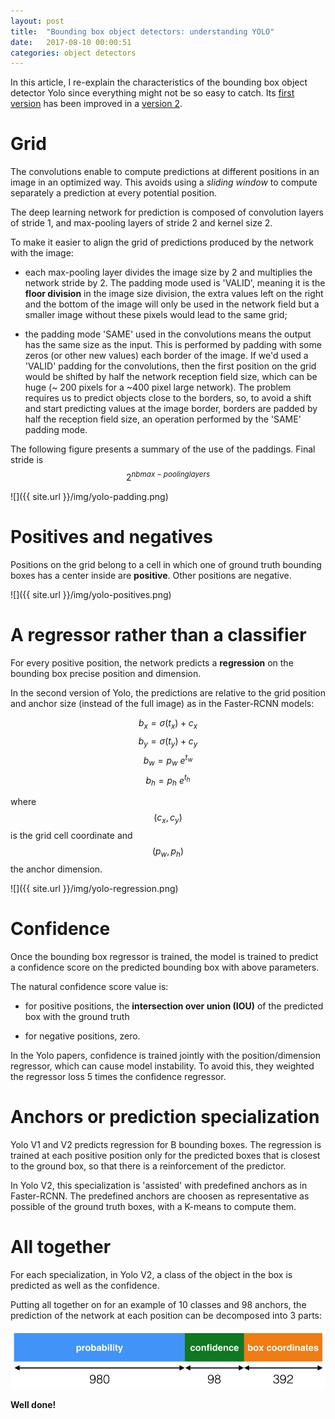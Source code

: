 ```yaml
---
layout: post
title:  "Bounding box object detectors: understanding YOLO"
date:   2017-08-10 00:00:51
categories: object detectors
---
```


In this article, I re-explain the characteristics of the bounding box object detector Yolo since everything might not be so easy to catch. Its [first version](https://pjreddie.com/media/files/papers/yolo.pdf) has been improved in a [version 2](https://arxiv.org/pdf/1612.08242.pdf).


# Grid

The convolutions enable to compute predictions at different positions in an image in an optimized way. This avoids using a *sliding window* to compute separately a prediction at every potential position.

The deep learning network for prediction is composed of convolution layers of stride 1, and max-pooling layers of stride 2 and kernel size 2.

To make it easier to align the grid of predictions produced by the network with the image:

- each  max-pooling layer divides the image size by 2 and multiplies the network stride by 2. The padding mode used is 'VALID', meaning it is the **floor division** in the image size division, the extra values left on the right and the bottom of the image will only be used in the network field but a smaller image without these pixels would lead to the same grid;

- the padding mode 'SAME' used in the convolutions means the output has the same size as the input. This is performed by padding with some zeros (or other new values) each border of the image. If we'd used a 'VALID' padding for the convolutions, then the first position on the grid would be shifted by half the network reception field size, which can be huge (~ 200 pixels for a ~400 pixel large network). The problem requires us to predict objects close to the borders, so, to avoid a shift and start predicting values at the image border, borders are padded by half the reception field size, an operation performed by the 'SAME' padding mode.

The following figure presents a summary of the use of the paddings. Final stride is $$ 2^{nb max-pooling layers} $$

![]({{ site.url }}/img/yolo-padding.png)


# Positives and negatives

Positions on the grid belong to a cell in which one of ground truth bounding boxes has a center inside are **positive**. Other positions are negative.

![]({{ site.url }}/img/yolo-positives.png)


# A regressor rather than a classifier

For every positive position, the network predicts a **regression** on the bounding box precise position and dimension.

In the second version of Yolo, the predictions are relative to the grid position and anchor size (instead of the full image) as in the Faster-RCNN models:

$$ b_x = \sigma(t_x) + c_x $$
$$ b_y = \sigma(t_y) + c_y $$
$$ b_w = p_w \ e^{t_w} $$
$$ b_h = p_h \ e^{t_h} $$

where $$ (c_x, c_y) $$ is the grid cell coordinate and $$ (p_w, p_h) $$ the anchor dimension.

![]({{ site.url }}/img/yolo-regression.png)


# Confidence

Once the bounding box regressor is trained, the model is trained to predict a confidence score on the predicted bounding box with above parameters.

The natural confidence score value is:

- for positive positions, the **intersection over union (IOU)** of the predicted box with the ground truth

- for negative positions, zero.

In the Yolo papers, confidence is trained jointly with the position/dimension regressor, which can cause model instability. To avoid this, they weighted the regressor loss 5 times the confidence regressor.


# Anchors or prediction specialization

Yolo V1 and V2 predicts regression for B bounding boxes. The regression is trained at each positive position only for the predicted boxes that is closest to the ground box, so that there is a reinforcement of the predictor.

In Yolo V2, this specialization is 'assisted' with predefined anchors as in Faster-RCNN. The predefined anchors are choosen as representative as possible of the ground truth boxes, with a K-means to compute them.

# All together

For each specialization, in Yolo V2, a class of the object in the box is predicted as well as the confidence.

Putting all together on for an example of 10 classes and 98 anchors, the prediction of the network at each position can be decomposed into 3 parts:

![](img/net_output.png)

**Well done!**
